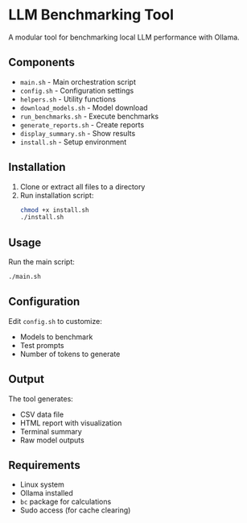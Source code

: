 # LLM Benchmarking Tool

A modular tool for benchmarking local LLM performance with Ollama.

## Components

- `main.sh` - Main orchestration script
- `config.sh` - Configuration settings
- `helpers.sh` - Utility functions
- `download_models.sh` - Model download
- `run_benchmarks.sh` - Execute benchmarks
- `generate_reports.sh` - Create reports
- `display_summary.sh` - Show results
- `install.sh` - Setup environment

## Installation

1. Clone or extract all files to a directory
2. Run installation script:
   ```bash
   chmod +x install.sh
   ./install.sh
   ```

## Usage

Run the main script:
```bash
./main.sh
```

## Configuration

Edit `config.sh` to customize:
- Models to benchmark
- Test prompts
- Number of tokens to generate

## Output

The tool generates:
- CSV data file
- HTML report with visualization
- Terminal summary
- Raw model outputs

## Requirements

- Linux system
- Ollama installed
- `bc` package for calculations
- Sudo access (for cache clearing)
